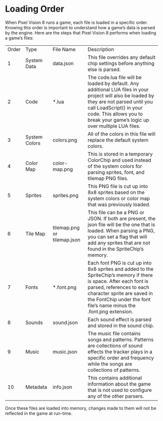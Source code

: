 # Loading Order

When Pixel Vision 8 runs a game, each file is loaded in a specific order. Knowing this order is important to understand how a game’s data is parsed by the engine. Here are the steps that Pixel Vision 8 performs when loading a game’s files:

<table>
  <tr>
    <td>Order</td>
    <td>Type</td>
    <td>File Name</td>
    <td>Description</td>
  </tr>
  <tr>
    <td>1</td>
    <td>System Data</td>
    <td>data.json</td>
    <td>This file overrides any default chip settings before anything else is parsed.</td>
  </tr>
  <tr>
    <td>2</td>
    <td>Code</td>
    <td>*.lua</td>
    <td>The code.lua file will be loaded by default. Any additional LUA files in your project will also be loaded by they are not parsed until you call LoadScript() in your code. This allows you to break your game’s logic up over multiple LUA files.</td>
  </tr>
  <tr>
    <td>3</td>
    <td>System Colors</td>
    <td>colors.png</td>
    <td>All of the colors in this file will replace the default system colors.</td>
  </tr>
  <tr>
    <td>4</td>
    <td>Color Map</td>
    <td>color-map.png</td>
    <td>This is stored in a temporary ColorChip and used instead of the system colors for parsing sprites, font, and tilemap PNG files.</td>
  </tr>
  <tr>
    <td>5</td>
    <td>Sprites</td>
    <td>sprites.png</td>
    <td>This PNG file is cut up into 8x8 sprites based on the system colors or color map that was previously loaded.</td>
  </tr>
  <tr>
    <td>6</td>
    <td>Tile Map</td>
    <td>tilemap.png or tilemap.json</td>
    <td>This file can be a PNG or JSON. If both are present, the json file will be the one that is loaded. When parsing a PNG, you can set a flag that will add any sprites that are not found in the SpriteChip’s memory.</td>
  </tr>
  <tr>
    <td>7</td>
    <td>Fonts</td>
    <td>*.font.png</td>
    <td>Each font PNG is cut up into 8x8 sprites and added to the SpriteChip’s memory if there is space. After each font is parsed, references to each character sprite are saved in the FontChip under the font file’s name minus the .font.png extension.</td>
  </tr>
  <tr>
    <td>8</td>
    <td>Sounds</td>
    <td>sound.json</td>
    <td>Each sound effect is parsed and stored in the sound chip.</td>
  </tr>
  <tr>
    <td>9</td>
    <td>Music</td>
    <td>music.json</td>
    <td>The music file contains songs and patterns. Patterns are collections of sound effects the tracker plays in a specific order and frequency while the songs are collections of patterns.</td>
  </tr>
  <tr>
    <td>10</td>
    <td>Metadata</td>
    <td>info.json</td>
    <td>This contains additional information about the game that is not used to configure any of the other parsers.</td>
  </tr>
</table>


Once these files are loaded into memory, changes made to them will not be reflected in the game at run-time.

